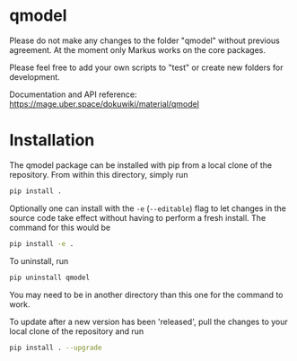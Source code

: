 qmodel
====

Please do not make any changes to the folder "qmodel" without previous agreement. At the moment only Markus works on the core packages.

Please feel free to add your own scripts to "test" or create new folders for development.

Documentation and API reference:
https://mage.uber.space/dokuwiki/material/qmodel


Installation
====

The qmodel package can be installed with pip from a local clone of the
repository. From within this directory, simply run
```sh
pip install .
```
Optionally one can install with the `-e` (`--editable`) flag to let changes in
the source code take effect without having to perform a fresh install. The
command for this would be
```sh
pip install -e .
```

To uninstall, run
```sh
pip uninstall qmodel
```
You may need to be in another directory than this one for the command to work.

To update after a new version has been 'released', pull the changes to your
local clone of the repository and run
```sh
pip install . --upgrade
```
